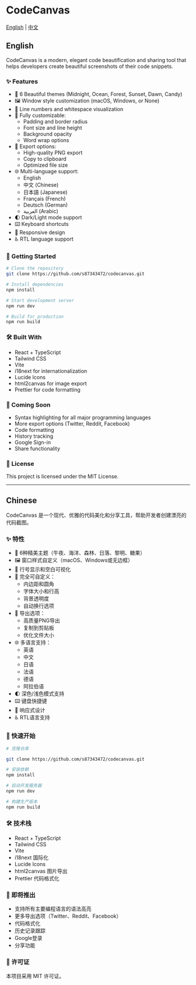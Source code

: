 # CodeCanvas

[English](#english) | [中文](#chinese)

## English

CodeCanvas is a modern, elegant code beautification and sharing tool that helps developers create beautiful screenshots of their code snippets.

### ✨ Features

- 🎨 6 Beautiful themes (Midnight, Ocean, Forest, Sunset, Dawn, Candy)
- 🖼️ Window style customization (macOS, Windows, or None)
- 📏 Line numbers and whitespace visualization
- 🔧 Fully customizable:
  - Padding and border radius
  - Font size and line height
  - Background opacity
  - Word wrap options
- 📸 Export options:
  - High-quality PNG export
  - Copy to clipboard
  - Optimized file size
- 🌐 Multi-language support:
  - English
  - 中文 (Chinese)
  - 日本語 (Japanese)
  - Français (French)
  - Deutsch (German)
  - العربية (Arabic)
- 🌓 Dark/Light mode support
- ⌨️ Keyboard shortcuts
- 📱 Responsive design
- ♿ RTL language support

### 🚀 Getting Started

```bash
# Clone the repository
git clone https://github.com/s87343472/codecanvas.git

# Install dependencies
npm install

# Start development server
npm run dev

# Build for production
npm run build
```

### 🛠️ Built With

- React + TypeScript
- Tailwind CSS
- Vite
- i18next for internationalization
- Lucide Icons
- html2canvas for image export
- Prettier for code formatting

### 🌟 Coming Soon

- Syntax highlighting for all major programming languages
- More export options (Twitter, Reddit, Facebook)
- Code formatting
- History tracking
- Google Sign-in
- Share functionality

### 📝 License

This project is licensed under the MIT License.

---

## Chinese

CodeCanvas 是一个现代、优雅的代码美化和分享工具，帮助开发者创建漂亮的代码截图。

### ✨ 特性

- 🎨 6种精美主题（午夜、海洋、森林、日落、黎明、糖果）
- 🖼️ 窗口样式自定义（macOS、Windows或无边框）
- 📏 行号显示和空白可视化
- 🔧 完全可自定义：
  - 内边距和圆角
  - 字体大小和行高
  - 背景透明度
  - 自动换行选项
- 📸 导出选项：
  - 高质量PNG导出
  - 复制到剪贴板
  - 优化文件大小
- 🌐 多语言支持：
  - 英语
  - 中文
  - 日语
  - 法语
  - 德语
  - 阿拉伯语
- 🌓 深色/浅色模式支持
- ⌨️ 键盘快捷键
- 📱 响应式设计
- ♿ RTL语言支持

### 🚀 快速开始

```bash
# 克隆仓库

git clone https://github.com/s87343472/codecanvas.git

# 安装依赖
npm install

# 启动开发服务器
npm run dev

# 构建生产版本
npm run build
```

### 🛠️ 技术栈

- React + TypeScript
- Tailwind CSS
- Vite
- i18next 国际化
- Lucide Icons
- html2canvas 图片导出
- Prettier 代码格式化

### 🌟 即将推出

- 支持所有主要编程语言的语法高亮
- 更多导出选项（Twitter、Reddit、Facebook）
- 代码格式化
- 历史记录跟踪
- Google登录
- 分享功能

### 📝 许可证

本项目采用 MIT 许可证。
